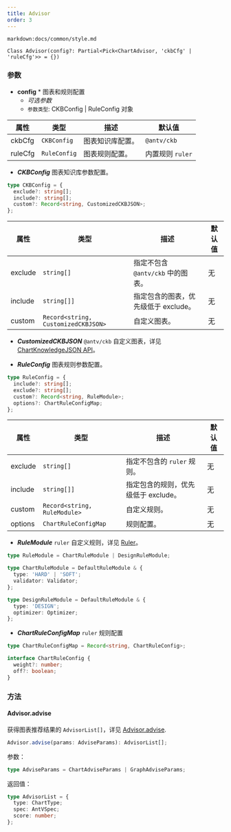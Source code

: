 ```yaml
---
title: Advisor
order: 3
---
```


`markdown:docs/common/style.md`

<div class='doc-md'>

```sign
Class Advisor(config?: Partial<Pick<ChartAdvisor, 'ckbCfg' | 'ruleCfg'>> = {})
```

### 参数

* **config** * 图表和规则配置
  * _可选参数_
  * `参数类型`: CKBConfig | RuleConfig 对象

| 属性 | 类型 | 描述 | 默认值 |  
| ----| ---- | ---- | -----|
| ckbCfg | `CKBConfig` | 图表知识库配置。 | `@antv/ckb` |
| ruleCfg | `RuleConfig` | 图表规则配置。 | 内置规则 `ruler` |


* ***CKBConfig*** 图表知识库参数配置。

```ts
type CKBConfig = {
  exclude?: string[];
  include?: string[];
  custom?: Record<string, CustomizedCKBJSON>;
};
```

| 属性 | 类型 | 描述 | 默认值 |  
| ----| ---- | ---- | -----|
| exclude | `string[]` | 指定不包含 `@antv/ckb` 中的图表。 | 无 |
| include | `string[]]` | 指定包含的图表，优先级低于 exclude。 | 无 |
| custom | `Record<string, CustomizedCKBJSON>` | 自定义图表。 | 无 |

* ***CustomizedCKBJSON*** `@antv/ckb` 自定义图表，详见 [ChartKnowledgeJSON API](../ckb/CKBJson#参数)。


* ***RuleConfig*** 图表规则参数配置。

```ts
type RuleConfig = {
  include?: string[];
  exclude?: string[];
  custom?: Record<string, RuleModule>;
  options?: ChartRuleConfigMap;
};
```

| 属性 | 类型 | 描述 | 默认值 |  
| ----| ---- | ---- | -----|
| exclude | `string[]` | 指定不包含的 `ruler` 规则。 | 无 |
| include | `string[]]` | 指定包含的规则，优先级低于 exclude。 | 无 |
| custom | `Record<string, RuleModule>` | 自定义规则。 | 无 |
| options | `ChartRuleConfigMap` | 规则配置。 | 无 |

* ***RuleModule*** `ruler` 自定义规则，详见 [Ruler](../ckb/Ruler)。

```ts
type RuleModule = ChartRuleModule | DesignRuleModule;

type ChartRuleModule = DefaultRuleModule & {
  type: 'HARD' | 'SOFT';
  validator: Validator;
};

type DesignRuleModule = DefaultRuleModule & {
  type: 'DESIGN';
  optimizer: Optimizer;
};
```

* ***ChartRuleConfigMap*** `ruler` 规则配置

```ts
type ChartRuleConfigMap = Record<string, ChartRuleConfig>;

interface ChartRuleConfig {
  weight?: number;
  off?: boolean;
}
```

### 方法

#### Advisor.advise

获得图表推荐结果的 `AdvisorList[]`，详见 [Advisor.advise](./advice).

```ts
Advisor.advise(params: AdviseParams): AdvisorList[];
```

参数：

```ts
type AdviseParams = ChartAdviseParams | GraphAdviseParams;
```

返回值：

```ts
type AdvisorList = {
  type: ChartType;
  spec: AntVSpec;
  score: number;
};
```


</div>
